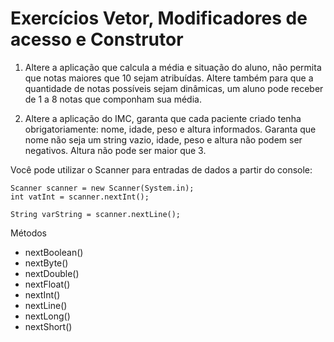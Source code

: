 # Exercícios Vetor, Modificadores de acesso e Construtor

1. Altere a aplicação que calcula a média e situação do aluno, não permita que notas maiores que 10 sejam atribuídas. Altere também para que a quantidade de notas possíveis sejam dinâmicas,
    um aluno pode receber de 1 a 8 notas que componham sua média.

2. Altere a aplicação do IMC, garanta que cada paciente criado tenha obrigatoriamente: nome, idade, peso e altura informados. Garanta que nome não seja um string vazio, idade, peso e altura não podem ser negativos. Altura não pode ser maior que 3.


Você pode utilizar o Scanner para entradas de dados a partir do console:

```
Scanner scanner = new Scanner(System.in);
int vatInt = scanner.nextInt();

String varString = scanner.nextLine();
```


Métodos 	
* nextBoolean() 	
* nextByte() 	
* nextDouble()
* nextFloat() 
* nextInt() 	
* nextLine() 	
* nextLong() 	
* nextShort() 
